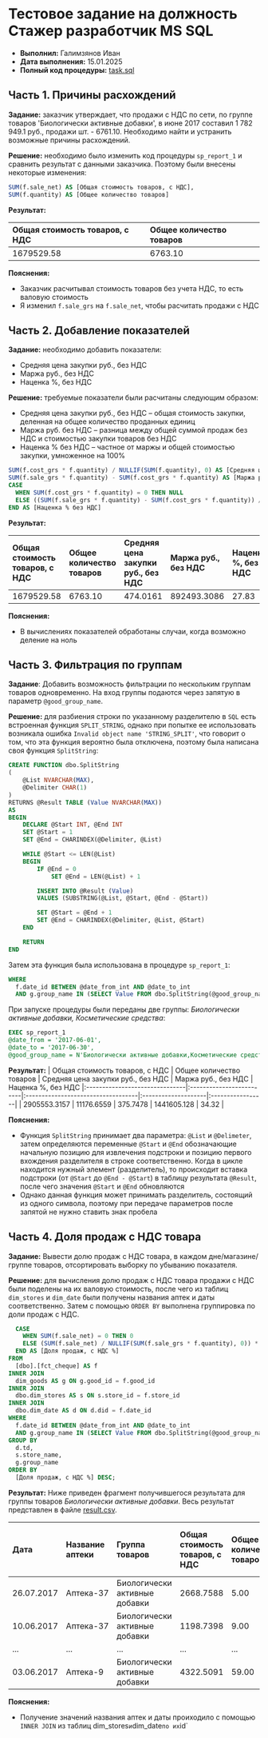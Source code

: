 # Тестовое задание на должность Стажер разработчик MS SQL
* **Выполнил:** Галимзянов Иван
* **Дата выполнения:** 15.01.2025
* **Полный код процедуры:** [task.sql](https://github.com/VaniaGalimzianov/SQL_Task/blob/main/task.sql)

## Часть 1. Причины расхождений
**Задание:** заказчик утверждает, что продажи с НДС по сети, по группе товаров 'Биологически активные добавки', в июне 2017 составил 1 782 949.1 руб., продажи шт. - 6761.10. Необходимо найти и устранить возможные причины расхождений.

**Решение:** необходимо было изменить код процедуры `sp_report_1` и сравнить результат с данными заказчика. Поэтому были внесены некоторые изменения:

```sql
SUM(f.sale_net) AS [Общая стоимость товаров, с НДС],        
SUM(f.quantity) AS [Общее количество товаров]
```

**Результат:**

| Общая стоимость товаров, с НДС | Общее количество товаров |
|:-------------------------------|:-------------------------|
|  1679529.58                    | 6763.10                  |

**Пояснения:**
* Заказчик расчитывал стоимость товаров без учета НДС, то есть валовую стоимость
* Я изменил `f.sale_grs` на `f.sale_net`, чтобы расчитать продажи с НДС

## Часть 2. Добавление показателей
**Задание:** необходимо добавить показатели:
* Средняя цена закупки руб., без НДС
* Маржа руб., без НДС
* Наценка %, без НДС

**Решение:** требуемые показатели были расчитаны следующим образом:
* Средняя цена закупки руб., без НДС – общая стоимость закупки, деленная на общее количество проданных единиц
* Маржа руб. без НДС – разница между общей суммой продаж без НДС и стоимостью закупки товаров без НДС
* Наценка % без НДС – частное от маржы и общей стоимостью закупки, умноженное на 100%

```sql
SUM(f.cost_grs * f.quantity) / NULLIF(SUM(f.quantity), 0) AS [Средняя цена закупки руб., без НДС],
SUM(f.sale_grs * f.quantity) - SUM(f.cost_grs * f.quantity) AS [Маржа руб., без НДС],    
CASE     
  WHEN SUM(f.cost_grs * f.quantity) = 0 THEN NULL     
  ELSE ((SUM(f.sale_grs * f.quantity) - SUM(f.cost_grs * f.quantity)) / SUM(f.cost_grs * f.quantity)) * 100     
END AS [Наценка % без НДС]
```

**Результат:**

| Общая стоимость товаров, с НДС | Общее количество товаров | Средняя цена закупки руб., без НДС | Маржа руб., без НДС | Наценка %, без НДС
|:-------------------------------|:-------------------------|:-----------------------------------|:--------------------|:-----------------|
|  1679529.58                    | 6763.10                  | 474.0161                           | 892493.3086         | 27.83            |

**Пояснения:**
* В вычислениях показателей обработаны случаи, когда возможно деление на ноль

## Часть 3. Фильтрация по группам
**Задание**: Добавить возможность фильтрации по нескольким группам товаров одновременно. На вход группы подаются через запятую в параметр `@good_group_name`.

**Решение:** для разбиения строки по указанному разделителю в `SQL` есть встроенная функция `SPLIT_STRING`, однако при попытке ее использовать возникала ошибка `Invalid object name 'STRING_SPLIT'`, что говорит о том, что эта функция вероятно была отключена, поэтому была написана своя функция `SplitString`:

```sql
CREATE FUNCTION dbo.SplitString
(
    @List NVARCHAR(MAX),
    @Delimiter CHAR(1)
)
RETURNS @Result TABLE (Value NVARCHAR(MAX))
AS
BEGIN
    DECLARE @Start INT, @End INT
    SET @Start = 1
    SET @End = CHARINDEX(@Delimiter, @List)

    WHILE @Start <= LEN(@List)
    BEGIN
        IF @End = 0 
            SET @End = LEN(@List) + 1

        INSERT INTO @Result (Value)
        VALUES (SUBSTRING(@List, @Start, @End - @Start))

        SET @Start = @End + 1
        SET @End = CHARINDEX(@Delimiter, @List, @Start)
    END

    RETURN
END
```

Затем эта функция была использована в процедуре `sp_report_1`:

```sql
WHERE   
  f.date_id BETWEEN @date_from_int AND @date_to_int    
  AND g.group_name IN (SELECT Value FROM dbo.SplitString(@good_group_name, ','));    
```

При запуске процедуры были переданы две группы: _Биологически активные добавки, Косметические средства_:

```sql
EXEC sp_report_1
@date_from = '2017-06-01', 
@date_to = '2017-06-30', 
@good_group_name = N'Биологически активные добавки,Косметические средства'
```

**Результат:**
| Общая стоимость товаров, с НДС | Общее количество товаров | Средняя цена закупки руб., без НДС | Маржа руб., без НДС | Наценка %, без НДС
|:-------------------------------|:-------------------------|:-----------------------------------|:--------------------|:-----------------|
|  2905553.3157                  | 11176.6559               | 375.7478                           | 1441605.128         | 34.32            |

**Пояснения:**
* Функция `SplitString` принимает два параметра: `@List` и `@Delimeter`, затем определяются переменные `@Start` и `@End` обозначающие начальную позицию для извлечения подстроки и позицию первого вхождения разделителя в строке соответственно. Когда в цикле находится нужный элемент (разделитель), то происходит вставка подстроки (от `@Start` до `@End - @Start`) в таблицу результата `@Result`, после чего значения `@Start` и `@End` обновляются
* Однако данная функция может принимать разделитель, состоящий из одного символа, поэтому при передаче параметров после запятой не нужно ставить знак пробела

## Часть 4. Доля продаж с НДС товара
**Задание:** Вывести долю продаж с НДС товара, в каждом дне/магазине/группе товаров, отсортировать выборку по убыванию показателя.

**Решение:** для вычисления долю продаж с НДС товара продажи с НДС были поделены на их валовую стоимость, после чего из таблиц `dim_stores` и `dim_date` были получены названия аптек и даты соответственно. Затем с помощью `ORDER BY` выполнена группировка по доли продаж с НДС.

```sql
  CASE 
    WHEN SUM(f.sale_net) = 0 THEN 0 
    ELSE (SUM(f.sale_net) / NULLIF(SUM(f.sale_grs * f.quantity), 0)) * 100 
  END AS [Доля продаж, с НДС %]
FROM       
  [dbo].[fct_cheque] AS f        
INNER JOIN       
  dim_goods AS g ON g.good_id = f.good_id        
INNER JOIN       
  dbo.dim_stores AS s ON s.store_id = f.store_id
INNER JOIN       
  dbo.dim_date AS d ON d.did = f.date_id
WHERE       
  f.date_id BETWEEN @date_from_int AND @date_to_int        
  AND g.group_name IN (SELECT Value FROM dbo.SplitString(@good_group_name, ', '))        
GROUP BY 
  d.td,
  s.store_name,
  g.group_name
ORDER BY 
  [Доля продаж, с НДС %] DESC;
```

**Результат:**
Ниже приведен фрагмент получившегося результата для группы товаров _Биологически активные добавки_. Весь результат представлен в файле [result.csv](https://github.com/VaniaGalimzianov/SQL_Task/blob/main/result.csv).

|Дата | Название аптеки |Группа товаров| Общая стоимость товаров, с НДС | Общее количество товаров | Средняя цена закупки руб., без НДС | Маржа руб., без НДС | Наценка %, без НДС | Доля продаж, с НДС %|
|:----|:----------------|:-------------|:-------------------------------|:-------------------------|:-----------------------------------|:--------------------|:-----------------|:------------------|
| 26.07.2017 | Аптека-37 | Биологически активные добавки | 2668.7588 | 5.00 | 476.0522| 327,4388 | 13,75 | 98,56 |
| 10.06.2017 | Аптека-37 | Биологически активные добавки | 1198.7398	| 9.00 | 95.3922 | 397.0698	| 46.24	| 95,47 |
| ... |	... |	...	| ...	| ... | ... | ...	| ...	| ... |
| 03.06.2017 | Аптека-9 |	Биологически активные добавки |	4322.5091 | 59.00 | 325.7327 | 11558.7658 | 60.14 |14.04|

**Пояснения:**
* Получение значений названия аптек и даты проиходило с помощью `INNER JOIN` из таблиц dim_stores` и `dim_date` по их `id`
